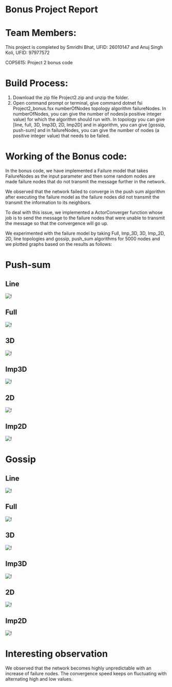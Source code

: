 # Bonus Project Report

# Team Members:
This project is completed by Smridhi Bhat, UFID: 26010147 and Anuj Singh Koli, UFID: 97977572 

COP5615: Project 2 bonus code

# Build Process:

1. Download the zip file Project2.zip and unzip the folder.
2. Open command prompt or terminal, give command dotnet fsi Project2_bonus.fsx numberOfNodes topology algorithm failureNodes. 
In numberOfNodes, you can give the number of nodes(a positive integer value) for which the algorithm should run with. In topology you can give [line, full, 3D, Imp3D, 2D, Imp2D] and in algorithm, you can give [gossip, push-sum] and in failureNodes, you can give the number of nodes (a positive integer value) that needs to be failed.

# Working of the Bonus code:

In the bonus code, we have implemented a Failure model that takes FailureNodes as the input parameter and then some random nodes are made failure nodes that do not transmit the message further in the network.

We observed that the network failed to converge in the push sum algorithm after executing the failure model as the failure nodes did not transmit the transmit the information to its neighbors.

To deal with this issue, we implemented a ActorConverger function whose job is to send the message to the failure nodes that were unable to transmit the message so that the convergence will go up. 

We experimented with the failure model by taking Full, Imp_3D, 3D, Imp_2D, 2D, line topologies and gossip, push_sum algorithms for 5000 nodes and we plotted graphs based on the results as follows:

# Push-sum 
## Line

![!](./Docs/Failure_Nodes/Push-sum/push-sum_line.jpg)

## Full

![!](./Docs/Failure_Nodes/Push-sum/push-sum_full.jpg)

## 3D

![!](./Docs/Failure_Nodes/Push-sum/push-sum_3D.jpg)

## Imp3D

![!](./Docs/Failure_Nodes/Push-sum/push_sum_Imp3D.jpg)

## 2D

![!](./Docs/Failure_Nodes/Push-sum/push-sum_2D.jpg)

## Imp2D

![!](./Docs/Failure_Nodes/Push-sum/push-sum_Imp2D.jpg)

# Gossip
## Line

![!](./Docs/Failure_Nodes/gossip/gossip_line.jpg)

## Full

![!](./Docs/Failure_Nodes/gossip/gossip_full.jpg)

## 3D

![!](./Docs/Failure_Nodes/gossip/gossip_3D.jpg)

## Imp3D

![!](./Docs/Failure_Nodes/gossip/gossip_Imp3D.jpg)

## 2D

![!](./Docs/Failure_Nodes/gossip/gossip_2D.jpg)

## Imp2D

![!](./Docs/Failure_Nodes/gossip/gossip_Imp2D.jpg)

# Interesting observation

We observed that the network becomes highly unpredictable with an increase of failure nodes. The convergence speed keeps on fluctuating with alternating high and low values. 





